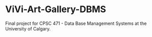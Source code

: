 # ViVi-Art-Gallery-DBMS

Final project for CPSC 471 - Data Base Management Systems at the University of Calgary.
